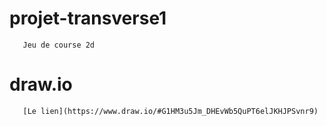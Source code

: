 # projet-transverse1
       Jeu de course 2d

# draw.io
       [Le lien](https://www.draw.io/#G1HM3u5Jm_DHEvWb5QuPT6elJKHJPSvnr9)
       
